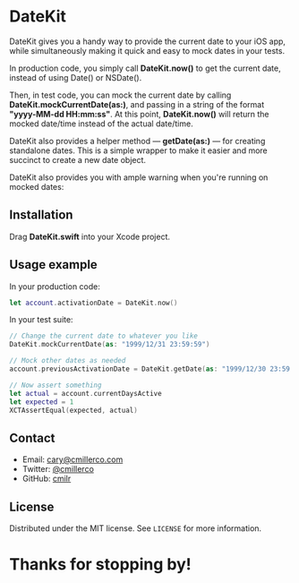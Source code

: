 # DateKit

DateKit gives you a handy way to provide the current date to your iOS app, while simultaneously making it quick and easy to mock dates in your tests.

In production code, you simply call **DateKit.now()** to get the current date, instead of using Date() or NSDate().

Then, in test code, you can mock the current date by calling **DateKit.mockCurrentDate(as:)**, and passing in a string of the format **"yyyy-MM-dd HH:mm:ss"**. At this point, **DateKit.now()** will return the mocked date/time instead of the actual date/time.

DateKit also provides a helper method — **getDate(as:)** — for creating standalone dates. This is a simple wrapper to make it easier and more succinct to create a new date object.

DateKit also provides you with ample warning when you're running on mocked dates:

## Installation

Drag **DateKit.swift** into your Xcode project.

## Usage example

In your production code:
```swift
let account.activationDate = DateKit.now()
```
In your test suite:
```swift
// Change the current date to whatever you like
DateKit.mockCurrentDate(as: "1999/12/31 23:59:59")

// Mock other dates as needed
account.previousActivationDate = DateKit.getDate(as: "1999/12/30 23:59:59")

// Now assert something
let actual = account.currentDaysActive
let expected = 1
XCTAssertEqual(expected, actual)
```

## Contact
- Email: cary@cmillerco.com
- Twitter: [@cmillerco](https://twitter.com/cmillerco)
- GitHub: [cmilr](https://github.com/cmilr/)

## License
Distributed under the MIT license. See ``LICENSE`` for more information.

# Thanks for stopping by!
